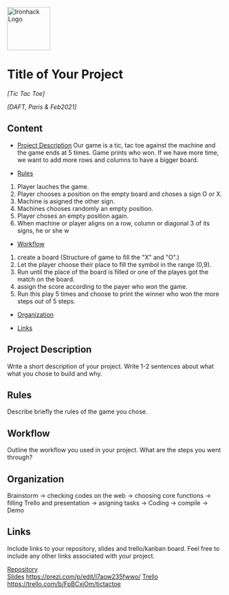 <img src="https://bit.ly/2VnXWr2" alt="Ironhack Logo" width="100"/>

# Title of Your Project
*[Tic Tac Toe]*

*[DAFT, Paris & Feb2021]*

## Content
- [Project Description](#project-description)
Our game is a tic, tac toe against the machine and the game ends at 5 times.
Game prints who won.
If we have more time, we want to add more rows and columns to have a bigger board. 

- [Rules](#rules)
1. Player lauches the game.
2. Player chooses a position on the empty board and choses a sign O or X.
3. Machine is asigned the other sign.
3. Machines chooses randomly an empty position.
4. Player choses an empty position again.
5. When machine or player aligns on a row, column or diagonal 3 of its signs, he or she w
- [Workflow](#workflow)
1. create a board (Structure of game to fill the "X" and "O".)
2. Let the player choose their place to fill the symbol in the range (0,9).
3. Run until the place of the board is filled or one of the playes got the match on the board.
4. assign the score according to the payer who won the game.
5. Run this play 5 times and choose to print the winner who won the more steps out of 5 steps.


- [Organization](#organization)

- [Links](#links)

## Project Description
Write a short description of your project. Write 1-2 sentences about what what you chose to build and why. 

## Rules
Describe briefly the rules of the game you chose. 

## Workflow
Outline the workflow you used in your project. What are the steps you went through?


## Organization
Brainstorm -> checking codes on the web -> choosing core functions -> filling Trello and presentation -> asigning tasks -> Coding -> compile -> Demo

## Links
Include links to your repository, slides and trello/kanban board. Feel free to include any other links associated with your project. 

[Repository](https://github.com/)  
[Slides](https://slides.com/)   https://prezi.com/p/edit/l7aow235fwwo/
[Trello](https://trello.com/en)  https://trello.com/b/FpBCxiOm/tictactoe
